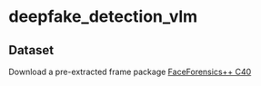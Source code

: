 # deepfake_detection_vlm
## Dataset
Download a pre-extracted frame package  [FaceForensics++ C40](https://www.dropbox.com/t/2Amyu4D5TulaIofv)